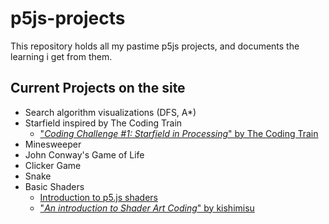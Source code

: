 # p5js-projects

This repository holds all my pastime p5js projects, and documents the learning i get from them.

## Current Projects on the site

- Search algorithm visualizations (DFS, A\*)
- Starfield inspired by The Coding Train
  - ["_Coding Challenge #1: Starfield in Processing_" by The Coding Train](https://www.youtube.com/watch?v=17WoOqgXsRM)
- Minesweeper
- John Conway's Game of Life
- Clicker Game
- Snake
- Basic Shaders
  - [Introduction to p5.js shaders](https://itp-xstory.github.io/p5js-shaders/#/)
  - ["_An introduction to Shader Art Coding_" by kishimisu](https://www.youtube.com/watch?v=f4s1h2YETNY)
